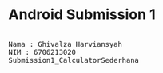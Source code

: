 <h1> Android Submission 1 </h1>

<pre> 
Nama : Ghivalza Harviansyah
NIM : 6706213020
Submission1_CalculatorSederhana
  </pre>

